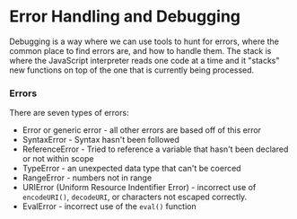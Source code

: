 # Error Handling and Debugging

Debugging is a way where we can use tools to hunt for errors, where the common place to find errors are, and how to handle them. The stack is where the JavaScript interpreter reads one code at a time and it "stacks" new functions on top of the one that is currently being processed.

### Errors

There are seven types of errors:
- Error or generic error - all other errors are based off of this error
- SyntaxError - Syntax hasn't been followed
- ReferenceError - Tried to reference a variable that hasn't been declared or not within scope
- TypeError - an unexpected data type that can't be coerced
- RangeError - numbers not in range
- URIError (Uniform Resource Indentifier Error) - incorrect use of `encodeURI()`, `decodeURI`, or characters not escaped correctly.
- EvalError - incorrect use of the `eval()` function


